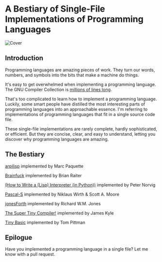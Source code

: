 # A Bestiary of Single-File Implementations of Programming Languages

![Cover](https://raw.githubusercontent.com/marcpaq/b1fipl/master/FunnyAnimals.jpg "Cover")


## Introduction

Programming languages are amazing pieces of work. They turn our words, numbers, and symbols into the bits that make a machine do things.

It's easy to get overwhelmed when implementing a programming language. The GNU Compiler Collection is [millions of lines long](https://www.phoronix.com/scan.php?page=news_item&px=MTE1OTg).

That's too complicated to learn how to implement a programming language. Luckily, some smart people have distilled the most interesting parts of programming languages into an approachable essence. I'm referring to implementations of programming languages that fit in a single source code file. 

These single-file implementations are rarely complete, hardly sophisticated, or efficient. But they are concise, clear, and easy to understand, letting you discover why programming languages are amazing.

## The Bestiary

[arpilisp](https://github.com/marcpaq/arpilisp) implemented by Marc Paquette

[Brainfuck](http://www.muppetlabs.com/~breadbox/software/tiny/bf.asm.txt) implemented by Brian Raiter

[(How to Write a (Lisp) Interpreter (in Python))](http://www.norvig.com/lispy.html) implemented by Peter Norvig

[Pascal-S](http://standardpascal.org/pascals.html) implemented by Niklaus Wirth & Scott A. Moore

[jonesForth](https://github.com/nornagon/jonesforth/blob/master/jonesforth.S) implemented by Richard W.M. Jones

[The Super Tiny Compiler!](https://github.com/thejameskyle/the-super-tiny-compiler) implemented by James Kyle

[Tiny Basic](http://ittybittycomputers.com/IttyBitty/TinyBasic/index.htm) implemented by Tom Pittman

## Epilogue

Have you implemented a programming language in a single file? Let me know with a pull request.
